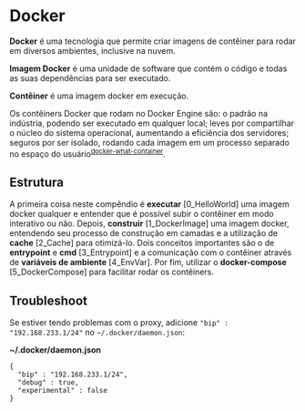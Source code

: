 Docker
======

**Docker** é uma tecnologia que permite criar imagens de contêiner para rodar em diversos ambientes, inclusive na nuvem.

**Imagem Docker** é uma unidade de software que contém o código e todas as suas dependências para ser executado.

**Contêiner** é uma imagem docker em execução.

Os contêiners Docker que rodam no Docker Engine são: o padrão na indústria, podendo ser executado em qualquer local; leves por compartilhar o núcleo do sistema operacional, aumentando a eficiência dos servidores; seguros por ser isolado, rodando cada imagem em um processo separado no espaço do usuário<sup>[docker-what-container](https://www.docker.com/resources/what-container)</sup>.

Estrutura
---------

A primeira coisa neste compêndio é **executar** [0\_HelloWorld] uma imagem docker qualquer e entender que é possível subir o contêiner em modo interativo ou não. Depois, **construir** [1\_DockerImage] uma imagem docker, entendendo seu processo de construção em camadas e a utilização de **cache** [2\_Cache] para otimizá-lo. Dois conceitos importantes são o de **entrypoint** e **cmd** [3\_Entrypoint] e a comunicação com o contêiner através de **variáveis de ambiente** [4\_EnvVar]. Por fim, utilizar o **docker-compose** [5\_DockerCompose] para facilitar rodar os contêiners.


Troubleshoot
------------

Se estiver tendo problemas com o proxy, adicione `"bip" : "192.168.233.1/24"` no `~/.docker/daemon.json`:

**~/.docker/daemon.json**
```
{
  "bip" : "192.168.233.1/24",
  "debug" : true,
  "experimental" : false
}
```

